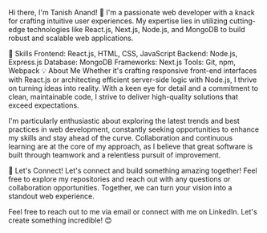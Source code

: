 Hi there, I'm Tanish Anand! 👋
I'm a passionate web developer with a knack for crafting intuitive user experiences. My expertise lies in utilizing cutting-edge technologies like React.js, Next.js, Node.js, and MongoDB to build robust and scalable web applications.

🚀 Skills
Frontend: React.js, HTML, CSS, JavaScript
Backend: Node.js, Express.js
Database: MongoDB
Frameworks: Next.js
Tools: Git, npm, Webpack
💡 About Me
Whether it's crafting responsive front-end interfaces with React.js or architecting efficient server-side logic with Node.js, I thrive on turning ideas into reality. With a keen eye for detail and a commitment to clean, maintainable code, I strive to deliver high-quality solutions that exceed expectations.

I'm particularly enthusiastic about exploring the latest trends and best practices in web development, constantly seeking opportunities to enhance my skills and stay ahead of the curve. Collaboration and continuous learning are at the core of my approach, as I believe that great software is built through teamwork and a relentless pursuit of improvement.

🌟 Let's Connect!
Let's connect and build something amazing together! Feel free to explore my repositories and reach out with any questions or collaboration opportunities. Together, we can turn your vision into a standout web experience.

Feel free to reach out to me via email or connect with me on LinkedIn. Let's create something incredible! 😊
